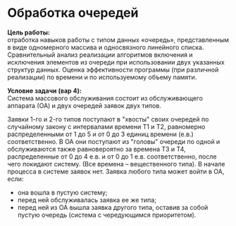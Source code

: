 # Обработка очередей  

**Цель работы:**   
отработка навыков работы с типом данных «очередь», представленным в виде одномерного массива и односвязного линейного списка. Сравнительный анализ реализации алгоритмов включения и исключения элементов из очереди при использовании двух указанных структур данных. Оценка эффективности программы (при различной реализации) по времени и по используемому объему памяти. 
  
**Условие задачи (вар 4):**  
Система массового обслуживания состоит из обслуживающего аппарата (ОА) и двух очередей заявок двух типов. 
   
Заявки 1-го и 2-го типов поступают в "хвосты" своих очередей по случайному закону с интервалами времени Т1 и Т2, равномерно распределенными от 1 до 5 и от 0 до 3 единиц времени (е.в.) соответственно. В ОА они поступают из "головы" очереди по одной и обслуживаются также равновероятно за времена Т3 и Т4, распределенные от 0 до 4 е.в. и от 0 до 1 е.в. соответственно, после чего покидают систему. (Все времена – вещественного типа). В начале процесса в системе заявок нет. 
Заявка любого типа может войти в ОА, если:  
* она вошла в пустую систему; 
* перед ней обслуживалась заявка ее же типа; 
* перед ней из ОА вышла заявка другого типа, оставив за собой пустую очередь (система с чередующимся приоритетом).  
